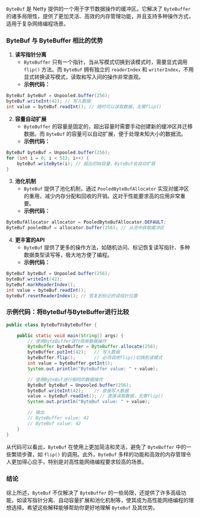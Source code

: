 `ByteBuf` 是 Netty 提供的一个用于字节数据操作的缓冲区。它解决了 `ByteBuffer` 的诸多局限性，提供了更加灵活、高效的内存管理功能，并且支持多种操作方式，适用于复杂网络编程场景。

### ByteBuf 与 ByteBuffer 相比的优势
1. **读写指针分离**
    - `ByteBuffer` 只有一个指针，当从写模式切换到读模式时，需要显式调用 `flip()` 方法。而 `ByteBuf` 拥有独立的 `readerIndex` 和 `writerIndex`，不用显式转换读写模式，读取和写入间的操作非常直观。
    - **示例代码：**

```java
ByteBuf byteBuf = Unpooled.buffer(256);  
byteBuf.writeInt(42); // 写入数据  
int value = byteBuf.readInt(); // 随时可以读取数据，无需flip()
```

2. **容量自动扩展**
    - `ByteBuffer` 的容量是固定的，超出容量时需要手动创建新的缓冲区并迁移数据。而 `ByteBuf` 的容量可以自动扩展，便于处理未知大小的数据流。
    - **示例代码：**

```java
ByteBuf byteBuf = Unpooled.buffer(256);  
for (int i = 0; i < 512; i++) {  
    byteBuf.writeByte(i); // 超出初始容量，ByteBuf会自动扩容  
}
```

3. **池化机制**
    - `ByteBuf` 提供了池化机制，通过 `PooledByteBufAllocator` 实现对缓冲区的重用，减少内存分配和回收的开销。这对于性能要求高的应用非常重要。
    - **示例代码：**

```java
ByteBufAllocator allocator = PooledByteBufAllocator.DEFAULT;  
ByteBuf pooledBuf = allocator.buffer(256); // 从池中获取缓冲区
```

4. **更丰富的API**
    - `ByteBuf` 提供了更多的操作方法，如随机访问、标记恢复读写指针、多种数据类型读写等，极大地方便了编程。
    - **示例代码：**

```java
ByteBuf byteBuf = Unpooled.buffer(256);  
byteBuf.writeInt(42);  
byteBuf.markReaderIndex();  
int value = byteBuf.readInt();  
byteBuf.resetReaderIndex(); // 恢复到标记的读指针位置
```

### 示例代码：将ByteBuf与ByteBuffer进行比较
```java
public class ByteBufVsByteBuffer {  

    public static void main(String[] args) {  
        // 使用ByteBuffer进行简单数据操作  
        ByteBuffer byteBuffer = ByteBuffer.allocate(256);  
        byteBuffer.putInt(42);   // 写入数据  
        byteBuffer.flip();       // 必须调用flip()切换到读模式  
        int value = byteBuffer.getInt();  
        System.out.println("ByteBuffer value: " + value);  

        // 使用ByteBuf进行相同的数据操作  
        ByteBuf byteBuf = Unpooled.buffer(256);  
        byteBuf.writeInt(42);    // 直接写入数据  
        value = byteBuf.readInt(); // 直接读取数据，无需flip()  
        System.out.println("ByteBuf value: " + value);  

        // 输出  
        // ByteBuffer value: 42  
        // ByteBuf value: 42  
    }  
}
```

从代码可以看出，`ByteBuf` 在使用上更加简洁和灵活，避免了 `ByteBuffer` 中的一些繁琐步骤，如 `flip()` 的调用。此外，`ByteBuf` 多样的功能和高效的内存管理令人更加得心应手，特别是对高性能网络编程要求较高的场景。

### 结论
综上所述，`ByteBuf` 不仅解决了 `ByteBuffer` 的一些局限，还提供了许多高级功能，如读写指针分离、自动容量扩展和池化机制等，使其成为高性能网络编程的理想选择。希望这些解释能够帮助你更好地理解 `ByteBuf` 及其优势。

```java

```

